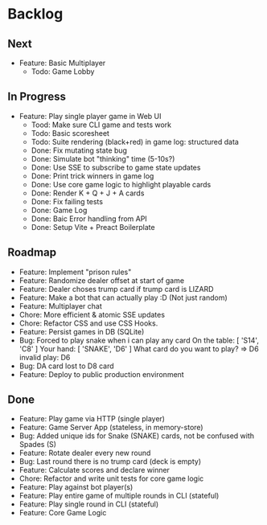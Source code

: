 # Backlog


## Next
- Feature: Basic Multiplayer
  - Todo: Game Lobby


## In Progress
- Feature: Play single player game in Web UI
  - Tood: Make sure CLI game and tests work
  - Todo: Basic scoresheet
  - Todo: Suite rendering (black+red) in game log: structured data
  - Done: Fix mutating state bug
  - Done: Simulate bot "thinking" time (5-10s?)
  - Done: Use SSE to subscribe to game state updates
  - Done: Print trick winners in game log
  - Done: Use core game logic to highlight playable cards
  - Done: Render K + Q + J + A cards
  - Done: Fix failing tests
  - Done: Game Log
  - Done: Baic Error handling from API
  - Done: Setup Vite + Preact Boilerplate


## Roadmap 
- Feature: Implement "prison rules"
- Feature: Randomize dealer offset at start of game
- Feature: Dealer choses trump card if trump card is LIZARD
- Feature: Make a bot that can actually play :D (Not just random)
- Feature: Multiplayer chat
- Chore: More efficient & atomic SSE updates
- Chore: Refactor CSS and use CSS Hooks.
- Feature: Persist games in DB (SQLite)
- Bug: Forced to play snake when i can play any card
    On the table: [ 'S14', 'C8' ]
    Your hand: [ 'SNAKE', 'D6' ]
    What card do you want to play?
    => D6
    invalid play: D6
- Bug: DA card lost to D8 card
- Feature: Deploy to public production environment


## Done
- Feature: Play game via HTTP (single player)
- Feature: Game Server App (stateless, in memory-store)
- Bug: Added unique ids for Snake (SNAKE) cards, not be confused with Spades (S)
- Feature: Rotate dealer every new round
- Bug: Last round there is no trump card (deck is empty)
- Feature: Calculate scores and declare winner
- Chore: Refactor and write unit tests for core game logic
- Feature: Play against bot player(s)
- Feature: Play entire game of multiple rounds in CLI (stateful)
- Feature: Play single round in CLI (stateful)
- Feature: Core Game Logic
